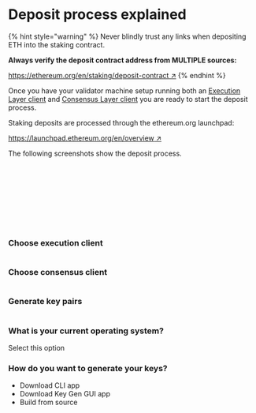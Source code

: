 # Deposit process explained

{% hint style="warning" %}
Never blindly trust any links when depositing ETH into the staking contract.

**Always verify the deposit contract address from MULTIPLE sources:**

[https://ethereum.org/en/staking/deposit-contract ↗](https://ethereum.org/en/staking/deposit-contract/)
{% endhint %}

Once you have your validator machine setup running both an [Execution Layer client](../validator-clients/execution-clients.md) and [Consensus Layer client](../validator-clients/consensus-clients.md) you are ready to start the deposit process.

Staking deposits are processed through the ethereum.org launchpad:

[https://launchpad.ethereum.org/en/overview ↗](https://launchpad.ethereum.org/en/overview)

The following screenshots show the deposit process.

<figure><img src="../.gitbook/assets/image (38).png" alt=""><figcaption></figcaption></figure>



<figure><img src="../.gitbook/assets/image (62).png" alt=""><figcaption></figcaption></figure>



<figure><img src="../.gitbook/assets/image (104).png" alt=""><figcaption></figcaption></figure>



<figure><img src="../.gitbook/assets/image (17).png" alt=""><figcaption></figcaption></figure>



<figure><img src="../.gitbook/assets/image (96).png" alt=""><figcaption></figcaption></figure>



<figure><img src="../.gitbook/assets/image (43).png" alt=""><figcaption></figcaption></figure>



<figure><img src="../.gitbook/assets/image (82).png" alt=""><figcaption></figcaption></figure>



<figure><img src="../.gitbook/assets/image (33).png" alt=""><figcaption></figcaption></figure>



<figure><img src="../.gitbook/assets/image (97).png" alt=""><figcaption></figcaption></figure>



<figure><img src="../.gitbook/assets/image (72).png" alt=""><figcaption></figcaption></figure>



### Choose execution client

<figure><img src="../.gitbook/assets/image (61).png" alt=""><figcaption></figcaption></figure>



### Choose consensus client

<figure><img src="../.gitbook/assets/image (93).png" alt=""><figcaption></figcaption></figure>



### Generate key pairs

<figure><img src="../.gitbook/assets/image (42).png" alt=""><figcaption></figcaption></figure>

### What is your current operating system?

Select this option&#x20;



### How do you want to generate your keys?

* Download CLI app&#x20;
* Download Key Gen GUI app&#x20;
* Build from source









